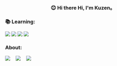 <div align="center">
  <h3>😊 Hi there Hi, I'm Kuzen。</h3>
</div>

<div style="text-align: left;">
  <h3>📚 Learning:</h3>
  <code><img src="https://img.shields.io/badge/typescript-%23007ACC.svg?style=for-the-badge&logo=typescript&logoColor=white"/></code>
  <code><img src="https://img.shields.io/badge/react-%2320232a.svg?style=for-the-badge&logo=react&logoColor=%2361DAFB"/></code>
  <code><img src="https://img.shields.io/badge/node.js-6DA55F?style=for-the-badge&logo=node.js&logoColor=white"/></code>
  <code><img src="https://img.shields.io/badge/vuejs-%2335495e.svg?style=for-the-badge&logo=vuedotjs&logoColor=%234FC08D"/></code>
</div>

<div style="text-align: left;">
  <h3>About:</h3>
  <a href="https://x.com/kuzen_so"><img src="https://img.shields.io/badge/Twitter-推特-blue" /></a>&emsp;
  <a href="https://www.kuzen.top"><img src="https://img.shields.io/badge/Blog-%E5%8D%9A%E5%AE%A2-orange?style=flat" /></a>&emsp;
  <a href="https://www.v2ex.com/member/xiaokunda"><img src="https://img.shields.io/badge/v2ex-V%E7%AB%99-%7B%7D" /></a>&emsp;
</div>
